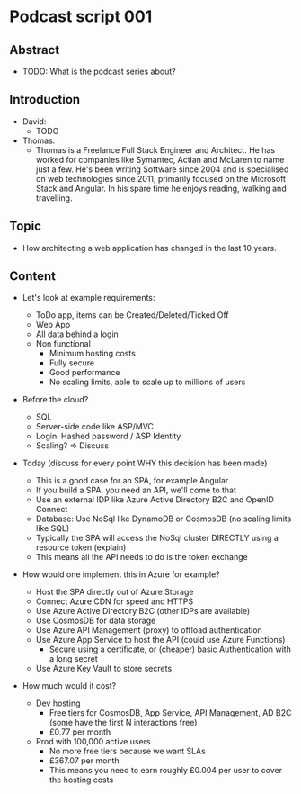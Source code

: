 # Podcast script 001

## Abstract

* TODO: What is the podcast series about?

## Introduction

* David:
  * TODO
* Thomas:
  * Thomas is a Freelance Full Stack Engineer and Architect.
    He has worked for companies like Symantec, Actian and McLaren
    to name just a few. He's been writing Software since 2004 and is
    specialised on web technologies since 2011, primarily focused on
    the Microsoft Stack and Angular.
    In his spare time he enjoys reading, walking and travelling.

## Topic

* How architecting a web application has changed in the last 10 years.

## Content

* Let's look at example requirements:
  * ToDo app, items can be Created/Deleted/Ticked Off
  * Web App
  * All data behind a login
  * Non functional
    * Minimum hosting costs
    * Fully secure
    * Good performance
    * No scaling limits, able to scale up to millions of users

* Before the cloud?
  * SQL
  * Server-side code like ASP/MVC
  * Login: Hashed password / ASP Identity
  * Scaling? => Discuss

* Today (discuss for every point WHY this decision has been made)
  * This is a good case for an SPA, for example Angular
  * If you build a SPA, you need an API, we'll come to that
  * Use an external IDP like Azure Active Directory B2C and OpenID Connect
  * Database: Use NoSql like DynamoDB or CosmosDB (no scaling limits like SQL)
  * Typically the SPA will access the NoSql cluster DIRECTLY using a resource token (explain)
  * This means all the API needs to do is the token exchange

* How would one implement this in Azure for example?
  * Host the SPA directly out of Azure Storage
  * Connect Azure CDN for speed and HTTPS
  * Use Azure Active Directory B2C (other IDPs are available)
  * Use CosmosDB for data storage
  * Use Azure API Management (proxy) to offload authentication
  * Use Azure App Service to host the API (could use Azure Functions)
    * Secure using a certificate, or (cheaper) basic Authentication with a long secret
  * Use Azure Key Vault to store secrets

* How much would it cost?
  * Dev hosting
    * Free tiers for CosmosDB, App Service, API Management, AD B2C (some have the first N interactions free)
    * £0.77 per month
  * Prod with 100,000 active users
    * No more free tiers because we want SLAs
    * £367.07 per month
    * This means you need to earn roughly £0.004 per user to cover the hosting costs

